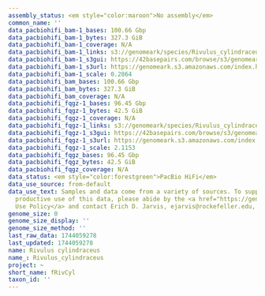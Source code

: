 ```yaml
---
assembly_status: <em style="color:maroon">No assembly</em>
common_name: ''
data_pacbiohifi_bam-1_bases: 100.66 Gbp
data_pacbiohifi_bam-1_bytes: 327.3 GiB
data_pacbiohifi_bam-1_coverage: N/A
data_pacbiohifi_bam-1_links: s3://genomeark/species/Rivulus_cylindraceus/fRivCyl1/genomic_data/pacbio_hifi/<br>
data_pacbiohifi_bam-1_s3gui: https://42basepairs.com/browse/s3/genomeark/species/Rivulus_cylindraceus/fRivCyl1/genomic_data/pacbio_hifi/
data_pacbiohifi_bam-1_s3url: https://genomeark.s3.amazonaws.com/index.html?prefix=species/Rivulus_cylindraceus/fRivCyl1/genomic_data/pacbio_hifi/
data_pacbiohifi_bam-1_scale: 0.2864
data_pacbiohifi_bam_bases: 100.66 Gbp
data_pacbiohifi_bam_bytes: 327.3 GiB
data_pacbiohifi_bam_coverage: N/A
data_pacbiohifi_fqgz-1_bases: 96.45 Gbp
data_pacbiohifi_fqgz-1_bytes: 42.5 GiB
data_pacbiohifi_fqgz-1_coverage: N/A
data_pacbiohifi_fqgz-1_links: s3://genomeark/species/Rivulus_cylindraceus/fRivCyl1/genomic_data/pacbio_hifi/<br>
data_pacbiohifi_fqgz-1_s3gui: https://42basepairs.com/browse/s3/genomeark/species/Rivulus_cylindraceus/fRivCyl1/genomic_data/pacbio_hifi/
data_pacbiohifi_fqgz-1_s3url: https://genomeark.s3.amazonaws.com/index.html?prefix=species/Rivulus_cylindraceus/fRivCyl1/genomic_data/pacbio_hifi/
data_pacbiohifi_fqgz-1_scale: 2.1153
data_pacbiohifi_fqgz_bases: 96.45 Gbp
data_pacbiohifi_fqgz_bytes: 42.5 GiB
data_pacbiohifi_fqgz_coverage: N/A
data_status: <em style="color:forestgreen">PacBio HiFi</em>
data_use_source: from-default
data_use_text: Samples and data come from a variety of sources. To support fair and
  productive use of this data, please abide by the <a href="https://genome10k.soe.ucsc.edu/data-use-policies/">Data
  Use Policy</a> and contact Erich D. Jarvis, ejarvis@rockefeller.edu, with any questions.
genome_size: 0
genome_size_display: ''
genome_size_method: ''
last_raw_data: 1744059278
last_updated: 1744059278
name: Rivulus cylindraceus
name_: Rivulus_cylindraceus
project: ~
short_name: fRivCyl
taxon_id: ''
---
```

